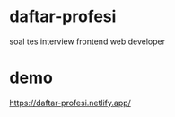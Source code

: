 # daftar-profesi
soal tes interview frontend web developer

# demo
https://daftar-profesi.netlify.app/
